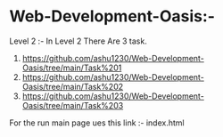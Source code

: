 # Web-Development-Oasis:-

Level 2 :- In Level 2 There Are 3 task.

  1. https://github.com/ashu1230/Web-Development-Oasis/tree/main/Task%201
  2. https://github.com/ashu1230/Web-Development-Oasis/tree/main/Task%202
  3. https://github.com/ashu1230/Web-Development-Oasis/tree/main/Task%203


For the run main page ues this link :- index.html 

